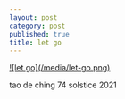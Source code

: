 ```yaml
---
layout: post
category: post
published: true
title: let go
---
```

<a href='{{ site.baseurl }}/media/let-go.png'>
  ![let go](/media/let-go.png)
</a>

tao de ching 74
solstice 2021